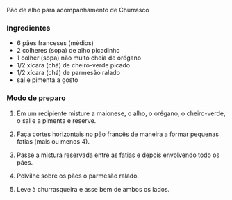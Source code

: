 Pão de alho para acompanhamento de Churrasco 

### Ingredientes

 - 6 pães franceses (médios)
 - 2 colheres (sopa) de alho picadinho
 - 1 colher (sopa) não muito cheia de orégano
 - 1/2 xícara (chá) de cheiro-verde picado
 - 1/2 xícara (chá) de parmesão ralado
 - sal e pimenta a gosto

### Modo de preparo

1. Em um recipiente misture a maionese, o alho, o orégano, o cheiro-verde, o sal e a pimenta e reserve.

2. Faça cortes horizontais no pão francês de maneira a formar pequenas fatias (mais ou menos 4).

3. Passe a mistura reservada entre as fatias e depois envolvendo todo os pães.

4. Polvilhe sobre os pães o parmesão ralado.

5. Leve à churrasqueira e asse bem de ambos os lados.

